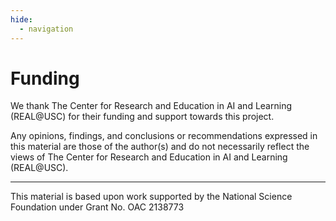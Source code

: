 ```yaml
---
hide:
  - navigation
---
```


# Funding

We thank The Center for Research and Education in AI and Learning (REAL@USC) for their funding and support towards this project.

Any opinions, findings, and conclusions or recommendations expressed in this material are those of the author(s) and do not necessarily reflect the views of The Center for Research and Education in AI and Learning (REAL@USC).

---

This material is based upon work supported by the National Science Foundation under Grant No. OAC 2138773